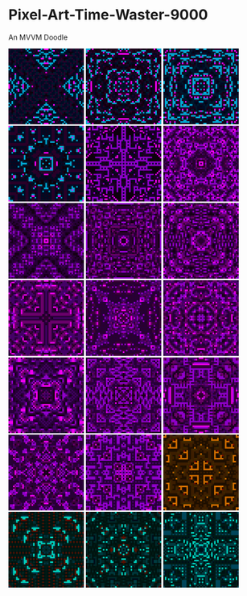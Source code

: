 # Pixel-Art-Time-Waster-9000
An MVVM Doodle

<img src="HonorsProject-0.1/Art/Save0.png" height="150" width="150"></img>
<img src="HonorsProject-0.1/Art/Save1.png" height="150" width="150"></img>
<img src="HonorsProject-0.1/Art/Save2.png" height="150" width="150"></img>
<img src="HonorsProject-0.1/Art/Save3.png" height="150" width="150"></img>
<img src="HonorsProject-0.1/Art/Save4.png" height="150" width="150"></img>
<img src="HonorsProject-0.1/Art/Save5.png" height="150" width="150"></img>
<img src="HonorsProject-0.1/Art/Save6.png" height="150" width="150"></img>
<img src="HonorsProject-0.1/Art/Save7.png" height="150" width="150"></img>
<img src="HonorsProject-0.1/Art/Save8.png" height="150" width="150"></img>
<img src="HonorsProject-0.1/Art/Save9.png" height="150" width="150"></img>
<img src="HonorsProject-0.1/Art/Save10.png" height="150" width="150"></img>
<img src="HonorsProject-0.1/Art/Save11.png" height="150" width="150"></img>
<img src="HonorsProject-0.1/Art/Save12.png" height="150" width="150"></img>
<img src="HonorsProject-0.1/Art/Save13.png" height="150" width="150"></img>
<img src="HonorsProject-0.1/Art/Save14.png" height="150" width="150"></img>
<img src="HonorsProject-0.1/Art/Save15.png" height="150" width="150"></img>
<img src="HonorsProject-0.1/Art/Save16.png" height="150" width="150"></img>
<img src="HonorsProject-0.1/Art/Save17.png" height="150" width="150"></img>
<img src="HonorsProject-0.1/Art/Save18.png" height="150" width="150"></img>
<img src="HonorsProject-0.1/Art/Save19.png" height="150" width="150"></img>
<img src="HonorsProject-0.1/Art/Save20.png" height="150" width="150"></img>
